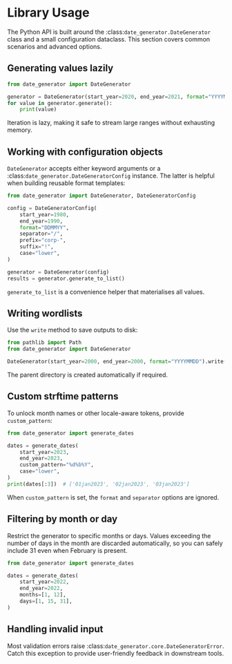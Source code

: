 # Library Usage

The Python API is built around the :class:`date_generator.DateGenerator` class and a small configuration dataclass.  This section covers common scenarios and advanced options.

## Generating values lazily

```python
from date_generator import DateGenerator

generator = DateGenerator(start_year=2020, end_year=2021, format="YYYYMMDD", separator="-")
for value in generator.generate():
    print(value)
```

Iteration is lazy, making it safe to stream large ranges without exhausting memory.

## Working with configuration objects

`DateGenerator` accepts either keyword arguments or a :class:`date_generator.DateGeneratorConfig` instance. The latter is helpful when building reusable format templates:

```python
from date_generator import DateGenerator, DateGeneratorConfig

config = DateGeneratorConfig(
    start_year=1980,
    end_year=1990,
    format="DDMMYY",
    separator="/",
    prefix="corp-",
    suffix="!",
    case="lower",
)

generator = DateGenerator(config)
results = generator.generate_to_list()
```

`generate_to_list` is a convenience helper that materialises all values.

## Writing wordlists

Use the `write` method to save outputs to disk:

```python
from pathlib import Path
from date_generator import DateGenerator

DateGenerator(start_year=2000, end_year=2000, format="YYYYMMDD").write(Path("wordlists/2000.txt"))
```

The parent directory is created automatically if required.

## Custom strftime patterns

To unlock month names or other locale-aware tokens, provide `custom_pattern`:

```python
from date_generator import generate_dates

dates = generate_dates(
    start_year=2023,
    end_year=2023,
    custom_pattern="%d%b%Y",
    case="lower",
)
print(dates[:3])  # ['01jan2023', '02jan2023', '03jan2023']
```

When `custom_pattern` is set, the `format` and `separator` options are ignored.

## Filtering by month or day

Restrict the generator to specific months or days. Values exceeding the number of days in the month are discarded automatically, so you can safely include 31 even when February is present.

```python
from date_generator import generate_dates

dates = generate_dates(
    start_year=2022,
    end_year=2022,
    months=[1, 12],
    days=[1, 15, 31],
)
```

## Handling invalid input

Most validation errors raise :class:`date_generator.core.DateGeneratorError`. Catch this exception to provide user-friendly feedback in downstream tools.
